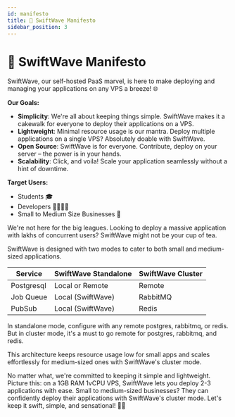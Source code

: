 ```yaml
---
id: manifesto
title: 🌱 SwiftWave Manifesto
sidebar_position: 3
---
```


# 🌱 SwiftWave Manifesto

SwiftWave, our self-hosted PaaS marvel, is here to make deploying and managing your applications on any VPS a breeze! 🌐

**Our Goals:**
- **Simplicity**: We're all about keeping things simple. SwiftWave makes it a cakewalk for everyone to deploy their applications on a VPS.
- **Lightweight**: Minimal resource usage is our mantra. Deploy multiple applications on a single VPS? Absolutely doable with SwiftWave.
- **Open Source**: SwiftWave is for everyone. Contribute, deploy on your server – the power is in your hands.
- **Scalability**: Click, and voila! Scale your application seamlessly without a hint of downtime.

**Target Users:**
- Students 🎓
- Developers 👩‍💻👨‍💻
- Small to Medium Size Businesses 🏢

We're not here for the big leagues. Looking to deploy a massive application with lakhs of concurrent users? SwiftWave might not be your cup of tea.

SwiftWave is designed with two modes to cater to both small and medium-sized applications.

| Service       |  SwiftWave Standalone |  SwiftWave Cluster |
| ------------- | --------------------- | ------------------ |
| Postgresql    | Local or Remote       | Remote             |
| Job Queue     | Local (SwiftWave)     | RabbitMQ           |
| PubSub        | Local (SwiftWave)     | Redis              |

In standalone mode, configure with any remote postgres, rabbitmq, or redis. But in cluster mode, it's a must to go remote for postgres, rabbitmq, and redis.

This architecture keeps resource usage low for small apps and scales effortlessly for medium-sized ones with SwiftWave's cluster mode.

No matter what, we're committed to keeping it simple and lightweight. Picture this: on a 1GB RAM 1vCPU VPS, SwiftWave lets you deploy 2-3 applications with ease. Small to medium-sized businesses? They can confidently deploy their applications with SwiftWave's cluster mode. Let's keep it swift, simple, and sensational! 🚀🌟